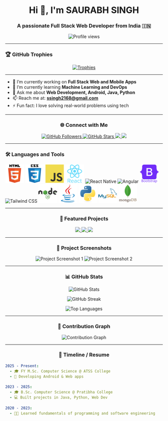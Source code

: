 <h1 align="center">Hi 👋, I'm SAURABH SINGH</h1>
<h3 align="center">A passionate Full Stack Web Developer from India 🇮🇳</h3>

<p align="center">
  <img src="https://komarev.com/ghpvc/?username=saurabh-singh16&label=Profile%20views&color=0e75b6&style=flat" alt="Profile views" />
</p>

---

### 🏆 GitHub Trophies

<p align="center">
  <a href="https://github.com/ryo-ma/github-profile-trophy">
    <img src="https://github-profile-trophy.vercel.app/?username=saurabh-singh16&theme=onedark" alt="Trophies" />
  </a>
</p>

---

- 🔭 I’m currently working on **Full Stack Web and Mobile Apps**
- 🌱 I’m currently learning **Machine Learning and DevOps**
- 💬 Ask me about **Web Development, Android, Java, Python**
- 📫 Reach me at: **ssingh2168@gmail.com**
- ⚡ Fun fact: I love solving real-world problems using tech

---

<h3 align="center">🌐 Connect with Me</h3>

<p align="center">
  <a href="https://github.com/saurabh-singh16" target="_blank">
    <img src="https://img.shields.io/github/followers/saurabh-singh16?label=Follow&style=for-the-badge" alt="GitHub Followers"/>
  </a>
  <a href="https://github.com/saurabh-singh16?tab=repositories" target="_blank">
    <img src="https://img.shields.io/github/stars/saurabh-singh16?label=Stars&style=for-the-badge" alt="GitHub Stars"/>
  </a>
  <a href="https://www.linkedin.com/in/saurabh-singh16/" target="_blank">
    <img src="https://img.shields.io/badge/-LinkedIn-0077B5?style=for-the-badge&logo=linkedin&logoColor=white" />
  </a>
  <a href="mailto:ssingh2168@gmail.com">
    <img src="https://img.shields.io/badge/-Gmail-D14836?style=for-the-badge&logo=gmail&logoColor=white" />
  </a>
</p>

---

<h3 align="left">🛠️ Languages and Tools</h3>

<p align="left">
  <img src="https://raw.githubusercontent.com/devicons/devicon/master/icons/html5/html5-original-wordmark.svg" alt="HTML5" width="60" height="60"/>
  <img src="https://raw.githubusercontent.com/devicons/devicon/master/icons/css3/css3-original-wordmark.svg" alt="CSS3" width="60" height="60"/>
  <img src="https://raw.githubusercontent.com/devicons/devicon/master/icons/javascript/javascript-original.svg" alt="JavaScript" width="60" height="60"/>
  <img src="https://raw.githubusercontent.com/devicons/devicon/master/icons/react/react-original-wordmark.svg" alt="React" width="60" height="60"/>
  <img src="https://reactnative.dev/img/header_logo.svg" alt="React Native" width="60" height="60"/>
  <img src="https://angular.io/assets/images/logos/angular/angular.svg" alt="Angular" width="60" height="60"/>
  <img src="https://raw.githubusercontent.com/devicons/devicon/master/icons/bootstrap/bootstrap-plain-wordmark.svg" alt="Bootstrap" width="60" height="60"/>
  <img src="https://www.vectorlogo.zone/logos/tailwindcss/tailwindcss-icon.svg" alt="Tailwind CSS" width="60" height="60"/>
  <img src="https://raw.githubusercontent.com/devicons/devicon/master/icons/nodejs/nodejs-original-wordmark.svg" alt="Node.js" width="60" height="60"/>
  <img src="https://raw.githubusercontent.com/devicons/devicon/master/icons/java/java-original.svg" alt="Java" width="60" height="60"/>
  <img src="https://raw.githubusercontent.com/devicons/devicon/master/icons/python/python-original.svg" alt="Python" width="60" height="60"/>
  <img src="https://raw.githubusercontent.com/devicons/devicon/master/icons/mysql/mysql-original-wordmark.svg" alt="MySQL" width="60" height="60"/>
  <img src="https://raw.githubusercontent.com/devicons/devicon/master/icons/mongodb/mongodb-original-wordmark.svg" alt="MongoDB" width="60" height="60"/>
</p>

---

<h3 align="center">📂 Featured Projects</h3>

<p align="center">
  <a href="https://github.com/SAURABH-SINGH16/Online-Library-Management-System">
    <img src="https://img.shields.io/badge/📚 Online Library Management System-blue?style=for-the-badge" />
  </a>
  <a href="https://github.com/saurabh-singh16/personal-finance-tracker">
    <img src="https://img.shields.io/badge/💰 AI Finance Tracker-success?style=for-the-badge" />
  </a>
  <a href="https://github.com/saurabh-singh16/weather-app">
    <img src="https://img.shields.io/badge/⛅ Weather App-orange?style=for-the-badge" />
  </a>
</p>

---

<h3 align="center">📸 Project Screenshots</h3>

<p align="center">
  <img src="https://your-image-link.com/screenshot1.png" width="400" alt="Project Screenshot 1"/>
  <img src="https://your-image-link.com/screenshot2.gif" width="400" alt="Project Screenshot 2"/>
</p>

---

<h3 align="center">📊 GitHub Stats</h3>

<p align="center">
  <img src="https://github-readme-stats.vercel.app/api?username=saurabh-singh16&show_icons=true&theme=github_dark&locale=en" alt="GitHub Stats" />
</p>

<p align="center">
  <img src="https://github-readme-streak-stats.herokuapp.com/?user=saurabh-singh16&theme=dark" alt="GitHub Streak" />
</p>

<p align="center">
  <img src="https://github-readme-stats.vercel.app/api/top-langs/?username=saurabh-singh16&layout=compact&theme=dark" alt="Top Languages" />
</p>

---

<h3 align="center">🌱 Contribution Graph</h3>

<p align="center">
  <img src="https://github-readme-activity-graph.vercel.app/graph?username=saurabh-singh16&theme=react-dark&hide_border=true" alt="Contribution Graph" />
</p>

---

<h3 align="center">📄 Timeline / Resume</h3>

```yaml
2025 - Present:
  - 🎓 FY M.Sc. Computer Science @ ATSS College
  - 📱 Developing Android & Web apps

2023 - 2025:
  - 🎓 B.Sc. Computer Science @ Pratibha College
  - 💻 Built projects in Java, Python, Web Dev

2020 - 2023:
  - 👨‍🎓 Learned fundamentals of programming and software engineering
